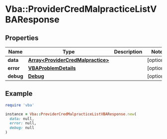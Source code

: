 # Vba::ProviderCredMalpracticeListVBAResponse

## Properties

| Name | Type | Description | Notes |
| ---- | ---- | ----------- | ----- |
| **data** | [**Array&lt;ProviderCredMalpractice&gt;**](ProviderCredMalpractice.md) |  | [optional] |
| **error** | [**VBAProblemDetails**](VBAProblemDetails.md) |  | [optional] |
| **debug** | [**Debug**](Debug.md) |  | [optional] |

## Example

```ruby
require 'vba'

instance = Vba::ProviderCredMalpracticeListVBAResponse.new(
  data: null,
  error: null,
  debug: null
)
```


